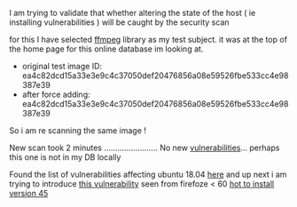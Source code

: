I am trying to validate that whether altering the state of the host ( ie installing vulnerabilities ) will be caught by the security scan

for this I have selected [ffmpeg](https://www.cvedetails.com/cve/CVE-2018-1999012/) library as my test subject. it was at the top of the home page for this online database im looking at.
- original test image ID: ea4c82dcd15a33e3e9c4c37050def20476856a08e59526fbe533cc4e98387e39
- after force adding:     ea4c82dcd15a33e3e9c4c37050def20476856a08e59526fbe533cc4e98387e39

So i am re scanning the same image !

New scan took 2 minutes ........................ No new [vulnerabilities](https://raw.githubusercontent.com/prince-chrismc/Docker-Security-Environment/master/Logs/Anchore/FFMPEG-11-11-2018.txt)... perhaps this one is not in my DB locally

Found the list of vulnerabilities affecting ubuntu 18.04 [here](https://www.cvedetails.com/vulnerability-list/vendor_id-4781/product_id-20550/version_id-236205/year-2018/opgpriv-1/Canonical-Ubuntu-Linux-18.04.html) and up next i am trying to introduce [this vulnerability](https://www.cvedetails.com/cve/CVE-2018-5163/) seen from firefoze < 60 [hot to install version 45](https://www.tecmint.com/install-particular-package-version-in-centos-ubuntu-debian/) 

